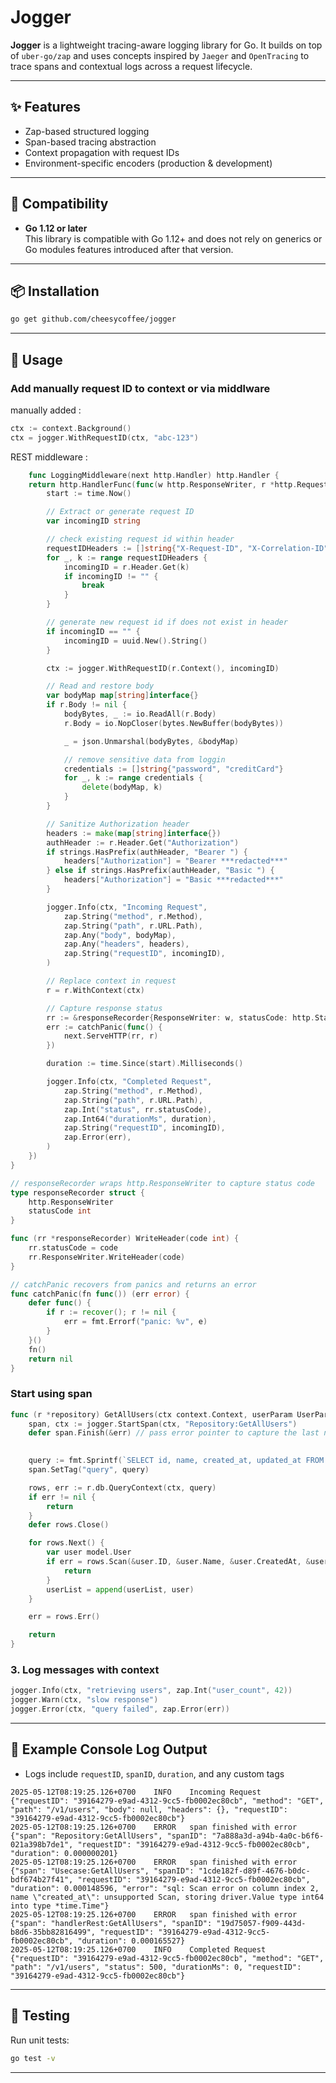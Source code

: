 # Jogger

**Jogger** is a lightweight tracing-aware logging library for Go. It builds on top of `uber-go/zap` and uses concepts inspired by `Jaeger` and `OpenTracing` to trace spans and contextual logs across a request lifecycle.

---

## ✨ Features

* Zap-based structured logging
* Span-based tracing abstraction
* Context propagation with request IDs
* Environment-specific encoders (production & development)

---

## 🧩 Compatibility

- **Go 1.12 or later**  
  This library is compatible with Go 1.12+ and does not rely on generics or Go modules features introduced after that version.

---

## 📦 Installation

```bash
go get github.com/cheesycoffee/jogger
```

---

## 🚀 Usage

### Add manually request ID to context or via middlware
manually added :
```go
ctx := context.Background()
ctx = jogger.WithRequestID(ctx, "abc-123")
```

REST middleware :
```go
    func LoggingMiddleware(next http.Handler) http.Handler {
	return http.HandlerFunc(func(w http.ResponseWriter, r *http.Request) {
		start := time.Now()

		// Extract or generate request ID
		var incomingID string

		// check existing request id within header
		requestIDHeaders := []string{"X-Request-ID", "X-Correlation-ID", "X-Amzn-Trace-Id", "uber-trace-id"}
		for _, k := range requestIDHeaders {
			incomingID = r.Header.Get(k)
			if incomingID != "" {
				break
			}
		}

		// generate new request id if does not exist in header
		if incomingID == "" {
			incomingID = uuid.New().String()
		}

		ctx := jogger.WithRequestID(r.Context(), incomingID)

		// Read and restore body
		var bodyMap map[string]interface{}
		if r.Body != nil {
			bodyBytes, _ := io.ReadAll(r.Body)
			r.Body = io.NopCloser(bytes.NewBuffer(bodyBytes))

			_ = json.Unmarshal(bodyBytes, &bodyMap)

			// remove sensitive data from loggin
			credentials := []string{"password", "creditCard"}
			for _, k := range credentials {
				delete(bodyMap, k)
			}
		}

		// Sanitize Authorization header
		headers := make(map[string]interface{})
		authHeader := r.Header.Get("Authorization")
		if strings.HasPrefix(authHeader, "Bearer ") {
			headers["Authorization"] = "Bearer ***redacted***"
		} else if strings.HasPrefix(authHeader, "Basic ") {
			headers["Authorization"] = "Basic ***redacted***"
		}

		jogger.Info(ctx, "Incoming Request",
			zap.String("method", r.Method),
			zap.String("path", r.URL.Path),
			zap.Any("body", bodyMap),
			zap.Any("headers", headers),
			zap.String("requestID", incomingID),
		)

		// Replace context in request
		r = r.WithContext(ctx)

		// Capture response status
		rr := &responseRecorder{ResponseWriter: w, statusCode: http.StatusOK}
		err := catchPanic(func() {
			next.ServeHTTP(rr, r)
		})

		duration := time.Since(start).Milliseconds()

		jogger.Info(ctx, "Completed Request",
			zap.String("method", r.Method),
			zap.String("path", r.URL.Path),
			zap.Int("status", rr.statusCode),
			zap.Int64("durationMs", duration),
			zap.String("requestID", incomingID),
			zap.Error(err),
		)
	})
}

// responseRecorder wraps http.ResponseWriter to capture status code
type responseRecorder struct {
	http.ResponseWriter
	statusCode int
}

func (rr *responseRecorder) WriteHeader(code int) {
	rr.statusCode = code
	rr.ResponseWriter.WriteHeader(code)
}

// catchPanic recovers from panics and returns an error
func catchPanic(fn func()) (err error) {
	defer func() {
		if r := recover(); r != nil {
			err = fmt.Errorf("panic: %v", e)
		}
	}()
	fn()
	return nil
}
```

### Start using span

```go
func (r *repository) GetAllUsers(ctx context.Context, userParam UserParam) (userList []model.User, err error) {
    span, ctx := jogger.StartSpan(ctx, "Repository:GetAllUsers")
    defer span.Finish(&err) // pass error pointer to capture the last named var result
    

    query := fmt.Sprintf(`SELECT id, name, created_at, updated_at FROM users LIMIT %d OFFSET %d`, userParam.PageSize, userParam.Offset)
    span.SetTag("query", query)

	rows, err := r.db.QueryContext(ctx, query)
	if err != nil {
		return
	}
	defer rows.Close()

	for rows.Next() {
		var user model.User
		if err = rows.Scan(&user.ID, &user.Name, &user.CreatedAt, &user.UpdatedAt); err != nil {
			return
		}
		userList = append(userList, user)
	}

	err = rows.Err()

    return
}
```

### 3. Log messages with context

```go
jogger.Info(ctx, "retrieving users", zap.Int("user_count", 42))
jogger.Warn(ctx, "slow response")
jogger.Error(ctx, "query failed", zap.Error(err))
```

---

## 📁 Example Console Log Output

* Logs include `requestID`, `spanID`, `duration`, and any custom tags

```log
2025-05-12T08:19:25.126+0700    INFO    Incoming Request        {"requestID": "39164279-e9ad-4312-9cc5-fb0002ec80cb", "method": "GET", "path": "/v1/users", "body": null, "headers": {}, "requestID": "39164279-e9ad-4312-9cc5-fb0002ec80cb"}
2025-05-12T08:19:25.126+0700    ERROR   span finished with error        {"span": "Repository:GetAllUsers", "spanID": "7a888a3d-a94b-4a0c-b6f6-021a398b7de1", "requestID": "39164279-e9ad-4312-9cc5-fb0002ec80cb", "duration": 0.000000201}
2025-05-12T08:19:25.126+0700    ERROR   span finished with error        {"span": "Usecase:GetAllUsers", "spanID": "1cde182f-d89f-4676-b0dc-bdf674b27f41", "requestID": "39164279-e9ad-4312-9cc5-fb0002ec80cb", "duration": 0.000148596, "error": "sql: Scan error on column index 2, name \"created_at\": unsupported Scan, storing driver.Value type int64 into type *time.Time"}
2025-05-12T08:19:25.126+0700    ERROR   span finished with error        {"span": "handlerRest:GetAllUsers", "spanID": "19d75057-f909-443d-b8d6-35bb82816499", "requestID": "39164279-e9ad-4312-9cc5-fb0002ec80cb", "duration": 0.000165527}
2025-05-12T08:19:25.126+0700    INFO    Completed Request       {"requestID": "39164279-e9ad-4312-9cc5-fb0002ec80cb", "method": "GET", "path": "/v1/users", "status": 500, "durationMs": 0, "requestID": "39164279-e9ad-4312-9cc5-fb0002ec80cb"}
```

---

## 🧪 Testing

Run unit tests:

```bash
go test -v
```

---